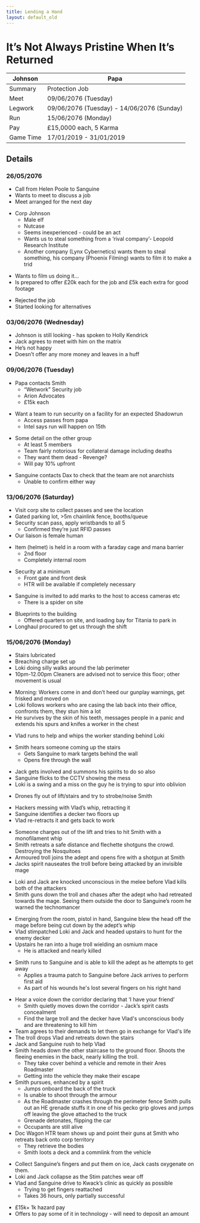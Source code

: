 ```yaml
---
title: Lending a Hand
layout: default_old
---
```


# It’s Not Always Pristine When It’s Returned

| Johnson   | Papa                                       |
| --------- | ------------------------------------------ |
| Summary   | Protection Job                             |
| Meet      | 09/06/2076 (Tuesday)                       |
| Legwork   | 09/06/2076 (Tuesday) - 14/06/2076 (Sunday) |
| Run       | 15/06/2076 (Monday)                        |
| Pay       | £15,0000 each, 5 Karma                     |
| Game Time | 17/01/2019 - 31/01/2019                    |


## Details

### 26/05/2076

- Call from Helen Poole to Sanguine
- Wants to meet to discuss a job
- Meet arranged for the next day

<!-- -->

- Corp Johnson
	- Male elf
	- Nutcase
	- Seems inexperienced - could be an act
	- Wants us to steal something from a ‘rival company’- Leopold Research Institute
	- Another company (Lynx Cybernetics) wants them to steal something, his company (Phoenix Filming) wants to film it to make a trid

<!-- -->

- Wants to film us doing it…
- Is prepared to offer £20k each for the job and £5k each extra for good footage

<!-- -->

- Rejected the job
- Started looking for alternatives

### 03/06/2076 (Wednesday)

- Johnson is still looking - has spoken to Holly Kendrick
- Jack agrees to meet with him on the matrix
- He’s not happy
- Doesn’t offer any more money and leaves in a huff

### 09/06/2076 (Tuesday)

- Papa contacts Smith
	- “Wetwork” Security job
	- Arion Advocates
	- £15k each

<!-- -->

- Want a team to run security on a facility for an expected Shadowrun
	- Access passes from papa
	- Intel says run will happen on 15th

<!-- -->

- Some detail on the other group
 	- At least 5 members
	- Team fairly notorious for collateral damage including deaths
	- They want them dead - Revenge?
	- Will pay 10% upfront

<!-- -->

- Sanguine contacts Dax to check that the team are not anarchists
	- Unable to confirm either way

### 13/06/2076 (Saturday)

- Visit corp site to collect passes and see the location
 - Gated parking lot, >5m chainlink fence, booths/queue
- Security scan pass, apply wristbands to all 5
	- Confirmed they’re just RFID passes
- Our liaison is female human

<!-- -->

- Item (helmet) is held in a room with a faraday cage and mana barrier
	- 2nd floor
	- Completely internal room

<!-- -->

- Security at a minimum
	- Front gate and front desk
	- HTR will be available if completely necessary

<!-- -->

- Sanguine is invited to add marks to the host to access cameras etc
	- There is a spider on site

<!-- -->

- Blueprints to the building
	- Offered quarters on site, and loading bay for Titania to park in
- Longhaul procured to get us through the shift

### 15/06/2076 (Monday)

- Stairs lubricated
- Breaching charge set up
- Loki doing silly walks around the lab perimeter
- 10pm-12.00pm Cleaners are advised not to service this floor; other movement is usual

<!-- -->

- Morning: Workers come in and don’t heed our gunplay warnings, get frisked and moved on
- Loki follows workers who are casing the lab back into their office, confronts them, they stun him a lot
- He survives by the skin of his teeth, messages people in a panic and extends his spurs and knifes a worker in the chest

<!-- -->

- Vlad runs to help and whips the worker standing behind Loki

<!-- -->

- Smith hears someone coming up the stairs
	- Gets Sanguine to mark targets behind the wall
	- Opens fire through the wall

<!-- -->

- Jack gets involved and summons his spirits to do so also
- Sanguine flicks to the CCTV showing the mess
- Loki is a swing and a miss on the guy he is trying to spur into oblivion

<!-- -->

- Drones fly out of lift/stairs and try to strobe/noise Smith

<!-- -->

- Hackers messing with Vlad’s whip, retracting it
- Sanguine identifies a decker two floors up
- Vlad re-retracts it and gets back to work

<!-- -->

- Someone charges out of the lift and tries to hit Smith with a monofilament whip
- Smith retreats a safe distance and flechette shotguns the crowd. Destroying the Nosquitoes
- Armoured troll joins the adept and opens fire with a shotgun at Smith
- Jacks spirit nauseates the troll before being attacked by an invisible mage

<!-- -->

- Loki and Jack are knocked unconscious in the melee before Vlad kills both of the attackers
- Smith guns down the troll and chases after the adept who had retreated towards the mage. Seeing them outside the door to Sanguine’s room he warned the technomancer

<!-- -->

- Emerging from the room, pistol in hand, Sanguine blew the head off the mage before being cut down by the adept’s whip
- Vlad stimpatched Loki and Jack and headed upstairs to hunt for the enemy decker
- Upstairs he ran into a huge troll wielding an osmium mace
	- He is attacked and nearly killed

<!-- -->

- Smith runs to Sanguine and is able to kill the adept as he attempts to get away
	- Applies a trauma patch to Sanguine before Jack arrives to perform first aid
	- As part of his wounds he's lost several fingers on his right hand

<!-- -->

- Hear a voice down the corridor declaring that ‘I have your friend’
	- Smith quietly moves down the corridor - Jack’s spirit casts concealment
	- Find the large troll and the decker have Vlad's unconscious body and are threatening to kill him
- Team agrees to their demands to let them go in exchange for Vlad's life
- The troll drops Vlad and retreats down the stairs
- Jack and Sanguine rush to help Vlad
- Smith heads down the other staircase to the ground floor. Shoots the fleeing enemies in the back, nearly killing the troll.
	- They take cover behind a vehicle and remote in their Ares Roadmaster
	- Getting into the vehicle they make their escape
- Smith pursues, enhanced by a spirit
 	- Jumps onboard the back of the truck
	- Is unable to shoot through the armour
	- As the Roadmaster crashes through the perimeter fence Smith pulls out an HE grenade stuffs it in one of his gecko grip gloves and jumps off leaving the glove attached to the truck
	- Grenade detonates, flipping the car
	- Occupants are still alive
- Doc Wagon HTR team shows up and point their guns at Smith who retreats back onto corp territory
	- They retrieve the bodies
	- Smith loots a deck and a commlink from the vehicle

<!-- -->

- Collect Sanguine’s fingers and put them on ice, Jack casts oxygenate on them.
- Loki and Jack collapse as the Stim patches wear off
- Vlad and Sanguine drive to Kwack’s clinic as quickly as possible
	- Trying to get fingers reattached
	- Takes 36 hours, only partially successful

<!-- -->

- £15k+ 1k hazard pay
- Offers to pay some of it in technology - will need to deposit an amount
